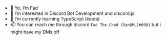 - 👋 Yo, I’m Fad
- 👀 I’m interested in Discord Bot Development and discord.js
- 🌱 I’m currently learning TypeScript (kinda)
- 📫 You can reach me through discord `Fad The Chad (DankML)#0001` but i might have my DMs off

<!---
FadTheChad/FadTheChad is a ✨ special ✨ repository because its `README.md` (this file) appears on your GitHub profile.
You can click the Preview link to take a look at your changes.
--->
